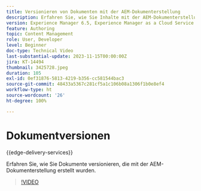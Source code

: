 ```yaml
---
title: Versionieren von Dokumenten mit der AEM-Dokumenterstellung
description: Erfahren Sie, wie Sie Inhalte mit der AEM-Dokumenterstellung versionieren.
version: Experience Manager 6.5, Experience Manager as a Cloud Service
feature: Authoring
topic: Content Management
role: User, Developer
level: Beginner
doc-type: Technical Video
last-substantial-update: 2023-11-15T00:00:00Z
jira: KT-14494
thumbnail: 3425728.jpeg
duration: 105
exl-id: 0ef31876-5813-4219-b356-cc581544bac3
source-git-commit: 48433a5367c281cf5a1c106b08a1306f1b0e8ef4
workflow-type: ht
source-wordcount: '26'
ht-degree: 100%

---
```


# Dokumentversionen

{{edge-delivery-services}}

Erfahren Sie, wie Sie Dokumente versionieren, die mit der AEM-Dokumenterstellung erstellt wurden.

>[!VIDEO](https://video.tv.adobe.com/v/3425728/?learn=on)
